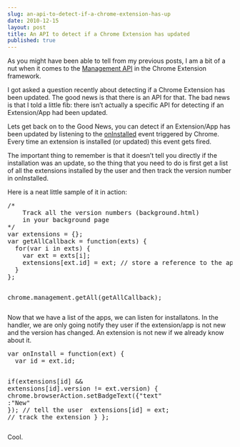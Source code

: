 ```yaml
---
slug: an-api-to-detect-if-a-chrome-extension-has-up
date: 2010-12-15
layout: post
title: An API to detect if a Chrome Extension has updated
published: true
---
```

<p>As you might have been able to tell from my previous posts, I am a bit of a
nut when it comes to the <a href="http://code.google.com/chrome/extensions/management.html">Management API</a> in the Chrome
Extension framework.</p>

<p>I got asked a question recently about detecting if a Chrome Extension has
been updated.  The good news is that there is an API for that.  The bad news
is that I told a little fib: there isn&rsquo;t actually a specific API for
detecting if an Extension/App had been updated.</p>

<p>Lets get back on to the Good News, you can detect if an Extension/App has
been updated by listening to the <a href="http://code.google.com/chrome/extensions/management.html#event-onInstalled">onInstalled</a>
event triggered by Chrome.  Every time an extension is installed (or
updated) this event gets fired.</p>

<p>The important thing to remember is that it doesn&rsquo;t tell you directly if the
installation was an update, so the thing that you need to do is first get a
list of all the extensions installed by the user and then track the version
number in onInstalled.</p>

<p>Here is a neat little sample of it in action:</p>

<div class="CodeRay">
  <div class="code"><pre><span class="comment">/*
    Track all the version numbers (background.html) 
    in your background page
*/</span>
<span class="keyword">var</span> extensions = {};
<span class="keyword">var</span> <span class="function">getAllCallback</span> = <span class="keyword">function</span>(exts) {
  <span class="keyword">for</span>(<span class="keyword">var</span> i <span class="keyword">in</span> exts) {
    <span class="keyword">var</span> ext = exts[i];
    extensions[ext.id] = ext; <span class="comment">// store a reference to the app</span>
  }
};

chrome.management.getAll(getAllCallback);</pre></div>
</div>


<p>Now that we have a list of the apps, we can listen for installatons.  In the
handler, we are only going notify they user if the extension/app is not new
and the version has changed.  An extension is not new if we already know
about it.</p>

<div class="CodeRay">
  <div class="code"><pre><span class="keyword">var</span> <span class="function">onInstall</span> = <span class="keyword">function</span>(ext) {
  <span class="keyword">var</span> id = ext.id;

  <span class="keyword">if</span>(extensions[id] &amp;&amp; extensions[id].version != ext.version) {
    chrome.browserAction.setBadgeText({<span class="key"><span class="delimiter">&quot;</span><span class="content">text</span><span class="delimiter">&quot;</span></span> :<span class="string"><span class="delimiter">&quot;</span><span class="content">New</span><span class="delimiter">&quot;</span></span> }); <span class="comment">// tell the user  </span>
    extensions[id] = ext; <span class="comment">// track the extension</span>
  }
};</pre></div>
</div>


<p>Cool.</p>

